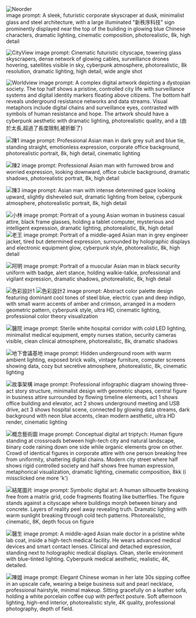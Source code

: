 ![Neorder](Neorder.jpeg)  
image prompt: 
    A sleek, futuristic corporate skyscraper at dusk, minimalist glass and steel architecture, with a large illuminated "新秩序科技" sign prominently displayed near the top of the building in glowing blue Chinese characters, dramatic lighting, cinematic composition, photorealistic, 8k, high detail

![CityView](CityView.jpeg)
image prompt: 
    Cinematic futuristic cityscape, towering glass skyscrapers, dense network of glowing cables, surveillance drones hovering, satellites visible in sky, cyberpunk atmosphere, photorealistic, 8k resolution, dramatic lighting, high detail, wide angle shot

![Worldview](Worldview.jpeg)
image prompt: 
    A complex digital artwork depicting a dystopian society. The top half shows a pristine, controlled city life with surveillance systems and digital identity markers floating above citizens. The bottom half reveals underground resistance networks and data streams. Visual metaphors include digital chains and surveillance eyes, contrasted with symbols of human resistance and hope. The artwork should have a cyberpunk aesthetic with dramatic lighting, photorealistic quality, and a (由於太長,超過了長度限制,被折斷了)

![陳1](陳1.jpeg)
image prompt: 
    Professional Asian man in dark grey suit and blue tie, standing straight, emotionless expression, corporate office background, photorealistic portrait, 8k, high detail, cinematic lighting

![陳2](陳2.jpeg)
image prompt: 
    Professional Asian man with furrowed brow and worried expression, looking downward, office cubicle background, dramatic shadows, photorealistic portrait, 8k, high detail

![陳3](陳3.jpeg)
image prompt: 
    Asian man with intense determined gaze looking upward, slightly disheveled suit, dramatic lighting from below, cyberpunk atmosphere, photorealistic portrait, 8k, high detail

![小林](小林.jpeg)
image prompt: 
    Portrait of a young Asian woman in business casual attire, black frame glasses, holding a tablet computer, mysterious and intelligent expression, dramatic lighting, photorealistic, 8k, high detail
![老王](老王.jpeg)
image prompt: 
    Portrait of a middle-aged Asian man in grey engineer jacket, tired but determined expression, surrounded by holographic displays and electronic equipment glow, cyberpunk style, photorealistic, 8k, high detail

![阿明](阿明.jpeg)
image prompt: 
    Portrait of a muscular Asian man in black security uniform with badge, alert stance, holding walkie-talkie, professional and vigilant expression, dramatic shadows, photorealistic, 8k, high detail

![色彩設計1](色彩設計1.jpeg)
![色彩設計2](色彩設計2.jpeg)
image prompt: 
    Abstract color palette design featuring dominant cool tones of steel blue, electric cyan and deep indigo, with small warm accents of amber and crimson, arranged in a modern geometric pattern, cyberpunk style, ultra HD, cinematic lighting, professional color theory visualization

![醫院](醫院.jpeg)
image prompt: 
    Sterile white hospital corridor with cold LED lighting, minimalist medical equipment, empty nurses station, security cameras visible, clean clinical atmosphere, photorealistic, 8k, dramatic shadows

![地下會議基地](地下會議基地.jpeg)
image prompt: 
    Hidden underground room with warm ambient lighting, exposed brick walls, vintage furniture, computer screens showing data, cozy but secretive atmosphere, photorealistic, 8k, cinematic lighting

![故事架構](故事架構.jpeg)
image prompt: 
    Professional infographic diagram showing three-act story structure, minimalist design with geometric shapes, central figure in business attire surrounded by flowing timeline elements, act 1 shows office building and elevator, act 2 shows underground meeting and USB drive, act 3 shows hospital scene, connected by glowing data streams, dark background with neon blue accents, clean modern aesthetic, ultra HD render, cinematic lighting

![概念藝術圖](概念藝術圖.jpeg)
image prompt: 
    Conceptual digital art triptych: Human figure standing at crossroads between high-tech city and natural landscape, binary code raining down one side while organic elements grow on other. Crowd of identical figures in corporate attire with one person breaking free from uniformity, shattering digital chains. Modern city street where half shows rigid controlled society and half shows free human expression, metaphorical visualization, dramatic lighting, cinematic composition, 8kk (i missclicked one more 'k')

![結尾圖片](結尾圖片.jpeg)
image prompt: 
    Symbolic digital art: A human silhouette breaking free from a matrix grid, code fragments floating like butterflies. The figure stands against a cityscape where buildings morph between binary and concrete. Layers of reality peel away revealing truth. Dramatic lighting with warm sunlight breaking through cold tech patterns. Photorealistic, cinematic, 8K, depth focus on figure

![醫生](醫生.jpeg)
image prompt: 
    A middle-aged Asian male doctor in a pristine white lab coat, inside a high-tech medical facility. He wears advanced medical devices and smart contact lenses. Clinical and detached expression, standing next to holographic medical displays. Clean, sterile environment with blue-tinted lighting. Cyberpunk medical aesthetic, realistic, 4K, detailed.

![陳姐](陳姐.jpeg)
image prompt: 
    Elegant Chinese woman in her late 30s sipping coffee in an upscale cafe, wearing a beige business suit and pearl necklace, professional hairstyle, minimal makeup. Sitting gracefully on a leather sofa, holding a white porcelain coffee cup with perfect posture. Soft afternoon lighting, high-end interior, photorealistic style, 4K quality, professional photography, depth of field.

